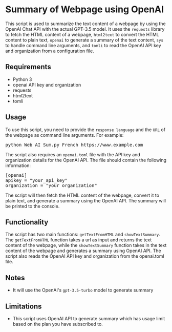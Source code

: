 <!DOCTYPE html>
<html>
<body>
    <h1>Summary of Webpage using OpenAI</h1>
<p>This script is used to summarize the text content of a webpage by using the OpenAI Chat API with the actual GPT-3.5 model. It uses the <code>requests</code> library to fetch the HTML content of a webpage, <code>html2text</code> to convert the HTML content to plain text, <code>openai</code> to generate a summary of the text content, <code>sys</code> to handle command line arguments, and <code>tomli</code> to read the OpenAI API key and organization from a configuration file.</p>

<h2>Requirements</h2>
<ul>
  <li>Python 3</li>
  <li>openai API key and organization</li>
  <li>requests</li>
  <li>html2text</li>
  <li>tomli</li>
</ul>

<h2>Usage</h2>
<p>To use this script, you need to provide the <code>response language</code> and the <code>URL</code> of the webpage as command line arguments. For example:</p>
<pre>python Web_AI_Sum.py French https://www.example.com</pre>
<p>The script also requires an <code>openai.toml</code> file with the API key and organization details for the OpenAI API. The file should contain the following information:</p>
<pre>
[openai]
apikey = "your_api_key"
organization = "your_organization"</pre>
<p>The script will then fetch the HTML content of the webpage, convert it to plain text, and generate a summary using the OpenAI API. The summary will be printed to the console.</p>

<h2>Functionality</h2>
<p>The script has two main functions: <code>getTextFromHTML</code> and <code>showTextSummary</code>. The <code>getTextFromHTML</code> function takes a url as input and returns the text content of the webpage, while the <code>showTextSummary</code> function takes in the text content of the webpage and generates a summary using OpenAI API. The script also reads the OpenAI API key and organization from the openai.toml file.</p>

<h2>Notes</h2>
<ul>
  <li>It will use the OpenAI's <code>gpt-3.5-turbo</code> model to generate summary</li>
</ul>

<h2>Limitations</h2>
<ul>
  <li>This script uses OpenAI API to generate summary which has usage limit based on the plan you have subscribed to.</li>
</ul>
</body>
</html>